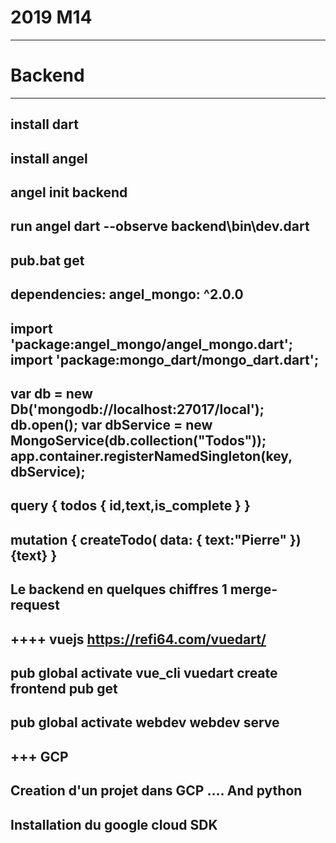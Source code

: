 # 2019 M14
---
# Backend
---
install dart
---
install angel
---
angel init backend
---
run angel
dart --observe backend\bin\dev.dart
---
pub.bat get
---
dependencies:
  angel_mongo: ^2.0.0
---
import 'package:angel_mongo/angel_mongo.dart';
import 'package:mongo_dart/mongo_dart.dart'; 
---
var db = new Db('mongodb://localhost:27017/local');
  db.open();
  var dbService = new MongoService(db.collection("Todos"));
  app.container.registerNamedSingleton(key, dbService);
---
query
{
  todos {
    id,text,is_complete
  }
} 
---
mutation
{
  createTodo(
    data: {
      text:"Pierre"
    }){text}
}
---
Le backend en quelques chiffres
1 merge-request
---




++++
vuejs 
https://refi64.com/vuedart/
---
pub global activate vue_cli 
vuedart create frontend 
pub get
---
pub global activate webdev 
webdev serve
---


+++
GCP 
---
Creation d'un projet dans GCP
....
And python
---
Installation du google cloud SDK
---
